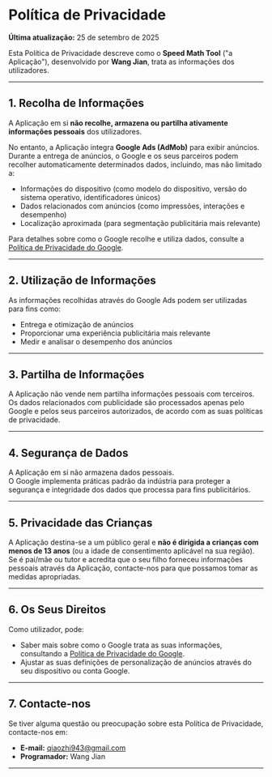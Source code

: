 # Política de Privacidade

**Última atualização:** 25 de setembro de 2025

Esta Política de Privacidade descreve como o **Speed Math Tool** ("a Aplicação"), desenvolvido por **Wang Jian**, trata as informações dos utilizadores.

---

## 1. Recolha de Informações

A Aplicação em si **não recolhe, armazena ou partilha ativamente informações pessoais** dos utilizadores.

No entanto, a Aplicação integra **Google Ads (AdMob)** para exibir anúncios.  
Durante a entrega de anúncios, o Google e os seus parceiros podem recolher automaticamente determinados dados, incluindo, mas não limitado a:

- Informações do dispositivo (como modelo do dispositivo, versão do sistema operativo, identificadores únicos)
- Dados relacionados com anúncios (como impressões, interações e desempenho)
- Localização aproximada (para segmentação publicitária mais relevante)

Para detalhes sobre como o Google recolhe e utiliza dados, consulte a [Política de Privacidade do Google](https://policies.google.com/privacy).

---

## 2. Utilização de Informações

As informações recolhidas através do Google Ads podem ser utilizadas para fins como:

- Entrega e otimização de anúncios
- Proporcionar uma experiência publicitária mais relevante
- Medir e analisar o desempenho dos anúncios

---

## 3. Partilha de Informações

A Aplicação não vende nem partilha informações pessoais com terceiros.  
Os dados relacionados com publicidade são processados apenas pelo Google e pelos seus parceiros autorizados, de acordo com as suas políticas de privacidade.

---

## 4. Segurança de Dados

A Aplicação em si não armazena dados pessoais.  
O Google implementa práticas padrão da indústria para proteger a segurança e integridade dos dados que processa para fins publicitários.

---

## 5. Privacidade das Crianças

A Aplicação destina-se a um público geral e **não é dirigida a crianças com menos de 13 anos** (ou a idade de consentimento aplicável na sua região).  
Se é pai/mãe ou tutor e acredita que o seu filho forneceu informações pessoais através da Aplicação, contacte-nos para que possamos tomar as medidas apropriadas.

---

## 6. Os Seus Direitos

Como utilizador, pode:

- Saber mais sobre como o Google trata as suas informações, consultando a [Política de Privacidade do Google](https://policies.google.com/privacy).
- Ajustar as suas definições de personalização de anúncios através do seu dispositivo ou conta Google.

---

## 7. Contacte-nos

Se tiver alguma questão ou preocupação sobre esta Política de Privacidade, contacte-nos em:

- **E-mail:** qiaozhi943@gmail.com
- **Programador:** Wang Jian

---